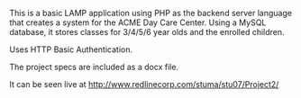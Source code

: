 This is a basic LAMP application using PHP as the backend server language that creates a system for the ACME Day Care Center.  Using a MySQL database, it stores classes for 3/4/5/6 year olds and the enrolled children.

Uses HTTP Basic Authentication.

The project specs are included as a docx file.

It can be seen live at <http://www.redlinecorp.com/stuma/stu07/Project2/>